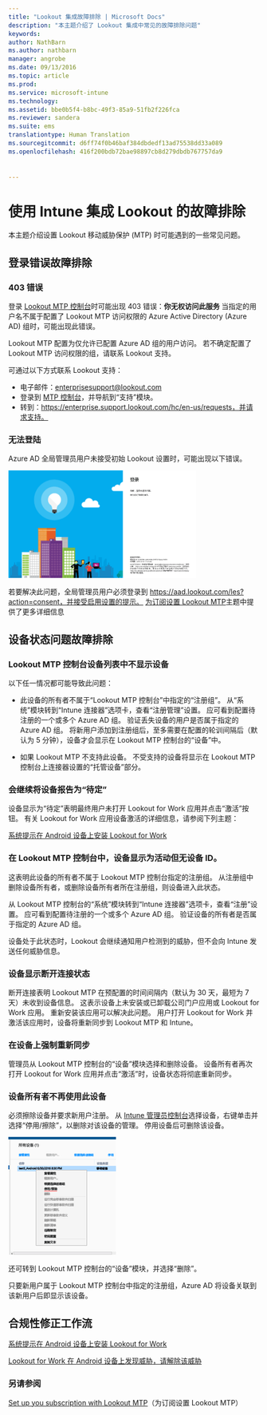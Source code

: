 ```yaml
---
title: "Lookout 集成故障排除 | Microsoft Docs"
description: "本主题介绍了 Lookout 集成中常见的故障排除问题"
keywords: 
author: NathBarn
ms.author: nathbarn
manager: angrobe
ms.date: 09/13/2016
ms.topic: article
ms.prod: 
ms.service: microsoft-intune
ms.technology: 
ms.assetid: bbe0b5f4-b8bc-49f3-85a9-51fb2f226fca
ms.reviewer: sandera
ms.suite: ems
translationtype: Human Translation
ms.sourcegitcommit: d6ff74f0b46baf384dbdedf13ad75538dd33a089
ms.openlocfilehash: 416f200bdb72bae98897cb8d279dbdb767757da9


---
```


# <a name="troubleshoot-lookout-integration-with-intune"></a>使用 Intune 集成 Lookout 的故障排除
本主题介绍设置 Lookout 移动威胁保护 (MTP) 时可能遇到的一些常见问题。
## <a name="troubleshoot-login-errors"></a>登录错误故障排除
### <a name="403-errors"></a>403 错误
登录 [Lookout MTP 控制台](https://aad.lookout.com)时可能出现 403 错误：**你无权访问此服务** 当指定的用户名不属于配置了 Lookout MTP 访问权限的 Azure Active Directory (Azure AD) 组时，可能出现此错误。

Lookout MTP 配置为仅允许已配置 Azure AD 组的用户访问。 若不确定配置了 Lookout MTP 访问权限的组，请联系 Lookout 支持。

可通过以下方式联系 Lookout 支持：

* 电子邮件：enterprisesupport@lookout.com
* 登录到 [MTP 控制台](http://aad.lookout.com)，并导航到“支持”模块。
* 转到：https://enterprise.support.lookout.com/hc/en-us/requests，并请求支持。

### <a name="unable-to-sign-in"></a>无法登陆
Azure AD 全局管理员用户未接受初始 Lookout 设置时，可能出现以下错误。

![显示登录错误的 Lookout 登录界面屏幕截图](../media/mtp/lookout-mtp-consent-not-accepted-error.png)

若要解决此问题，全局管理员用户必须登录到 https://aad.lookout.com/les?action=consent，并接受启用设置的提示。 [为订阅设置 Lookout MTP](../deploy-use/set-up-your-subscription-with-lookout-mtp.md)主题中提供了更多详细信息

## <a name="troubleshoot-device-status-issues"></a>设备状态问题故障排除

### <a name="device-not-showing-up-in-the-lookout-mtp-console-device-list"></a>Lookout MTP 控制台设备列表中不显示设备

以下任一情况都可能导致此问题：
* 此设备的所有者不属于“Lookout MTP 控制台”中指定的“注册组”。  从“系统”模块转到“Intune 连接器”选项卡，查看“注册管理”设置。  应可看到配置待注册的一个或多个 Azure AD 组。  验证丢失设备的用户是否属于指定的 Azure AD 组。  将新用户添加到注册组后，至多需要在配置的轮训间隔后（默认为 5 分钟），设备才会显示在 Lookout MTP 控制台的“设备”中。

* 如果 Lookout MTP 不支持此设备。  不受支持的设备将显示在 Lookout MTP 控制台上连接器设置的“托管设备”部分。

### <a name="device-continues-to-be-reported-as-pending"></a>会继续将设备报告为“待定”

设备显示为“待定”表明最终用户未打开 Lookout for Work 应用并点击“激活”按钮。 有关 Lookout for Work 应用设备激活的详细信息，请参阅下列主题：

[系统提示在 Android 设备上安装 Lookout for Work](http://docs.microsoft.com/intune/enduser/you-are-prompted-to-install-lookout-for-work-android)

### <a name="in-the-lookout-mtp-console-a-device-is-showing-as-active-but-does-not-have-a-device-id"></a>在 Lookout MTP 控制台中，设备显示为活动但无设备 ID。  
这表明此设备的所有者不属于 Lookout MTP 控制台指定的注册组。   从注册组中删除设备所有者，或删除设备所有者所在注册组，则设备进入此状态。

从 Lookout MTP 控制台的“系统”模块转到“Intune 连接器”选项卡，查看“注册”设置。  应可看到配置待注册的一个或多个 Azure AD 组。  验证设备的所有者是否属于指定的 Azure AD 组。  

设备处于此状态时，Lookout 会继续通知用户检测到的威胁，但不会向 Intune 发送任何威胁信息。

### <a name="device-shows-disconnected-state"></a>设备显示断开连接状态

断开连接表明 Lookout MTP 在预配置的时间间隔内（默认为 30 天，最短为 7 天）未收到设备信息。 这表示设备上未安装或已卸载公司门户应用或 Lookout for Work 应用。 重新安装该应用可以解决此问题。 用户打开 Lookout for Work 并激活该应用时，设备将重新同步到 Lookout MTP 和 Intune。    

### <a name="forcing-a-resync-on-the-device"></a>在设备上强制重新同步
管理员从 Lookout MTP 控制台的“设备”模块选择和删除设备。   设备所有者再次打开 Lookout for Work 应用并点击“激活”时，设备状态将彻底重新同步。

### <a name="the-owner-of-the-device-is-no-longer-using-this-device"></a>设备所有者不再使用此设备
必须擦除设备并要求新用户注册。  从 [Intune 管理员控制台](https://manage.microsoft.com)选择设备，右键单击并选择“停用/擦除”，以删除对该设备的管理。 停用设备后可删除该设备。

![Intune 管理员控制台“设备”模块的屏幕截图，其中显示了“停用/擦除”选项](../media/mtp/mtp-retire-device-intune-console.png)

还可转到 Lookout MTP 控制台的“设备”模块，并选择“删除”。  

只要新用户属于 Lookout MTP 控制台中指定的注册组，Azure AD 将设备关联到该新用户后即显示该设备。

## <a name="compliance-remediation-workflows"></a>合规性修正工作流
[系统提示在 Android 设备上安装 Lookout for Work]( http://docs.microsoft.com/intune/enduser/you-are-prompted-to-install-lookout-for-work-android)

[Lookout for Work 在 Android 设备上发现威胁，请解除该威胁](http://docs.microsoft.com/intune/enduser/you-need-to-resolve-a-threat-found-by-lookout-for-work-android)


### <a name="see-also"></a>另请参阅
[Set up you subscription with Lookout MTP](https://docs.microsoft.com/en-us/intune/deploy-use/set-up-your-subscription-with-lookout-mtp)（为订阅设置 Lookout MTP）



<!--HONumber=Dec16_HO2-->


